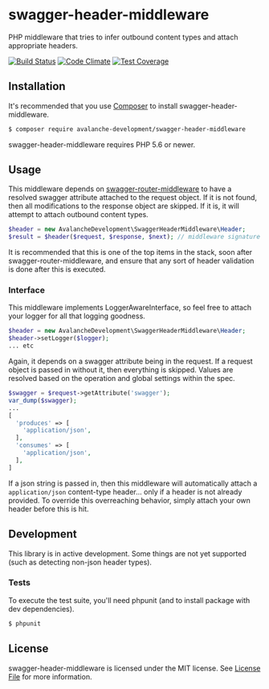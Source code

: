 swagger-header-middleware
==============

PHP middleware that tries to infer outbound content types and attach appropriate headers.

[![Build Status](https://travis-ci.org/avalanche-development/swagger-header-middleware.svg?branch=master)](https://travis-ci.org/avalanche-development/swagger-header-middleware)
[![Code Climate](https://codeclimate.com/github/avalanche-development/swagger-header-middleware/badges/gpa.svg)](https://codeclimate.com/github/avalanche-development/swagger-header-middleware)
[![Test Coverage](https://codeclimate.com/github/avalanche-development/swagger-header-middleware/badges/coverage.svg)](https://codeclimate.com/github/avalanche-development/swagger-header-middleware/coverage)

## Installation

It's recommended that you use [Composer](https://getcomposer.org/) to install swagger-header-middleware.

```bash
$ composer require avalanche-development/swagger-header-middleware
```

swagger-header-middleware requires PHP 5.6 or newer.

## Usage

This middleware depends on [swagger-router-middleware](https://github.com/avalanche-development/swagger-router-middleware) to have a resolved swagger attribute attached to the request object. If it is not found, then all modifications to the response object are skipped. If it is, it will attempt to attach outbound content types.

```php
$header = new AvalancheDevelopment\SwaggerHeaderMiddleware\Header;
$result = $header($request, $response, $next); // middleware signature
```

It is recommended that this is one of the top items in the stack, soon after swagger-router-middleware, and ensure that any sort of header validation is done after this is executed.

### Interface

This middleware implements LoggerAwareInterface, so feel free to attach your logger for all that logging goodness.

```php
$header = new AvalancheDevelopment\SwaggerHeaderMiddleware\Header;
$header->setLogger($logger);
... etc
```

Again, it depends on a swagger attribute being in the request. If a request object is passed in without it, then everything is skipped. Values are resolved based on the operation and global settings within the spec.

```php
$swagger = $request->getAttribute('swagger');
var_dump($swagger);
...
[
  'produces' => [
    'application/json',
  ],
  'consumes' => [
    'application/json',
  ],
]
```

If a json string is passed in, then this middleware will automatically attach a `application/json` content-type header... only if a header is not already provided. To override this overreaching behavior, simply attach your own header before this is hit.

## Development

This library is in active development. Some things are not yet supported (such as detecting non-json header types).

### Tests

To execute the test suite, you'll need phpunit (and to install package with dev dependencies).

```bash
$ phpunit
```

## License

swagger-header-middleware is licensed under the MIT license. See [License File](LICENSE) for more information.
